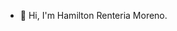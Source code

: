 - 👋 Hi, I'm Hamilton Renteria Moreno.

<!---
HamiltonRenteria/HamiltonRenteria is a ✨ special ✨ repository because its `README.md` (this file) appears on your GitHub profile.
You can click the Preview link to take a look at your changes.
--->
